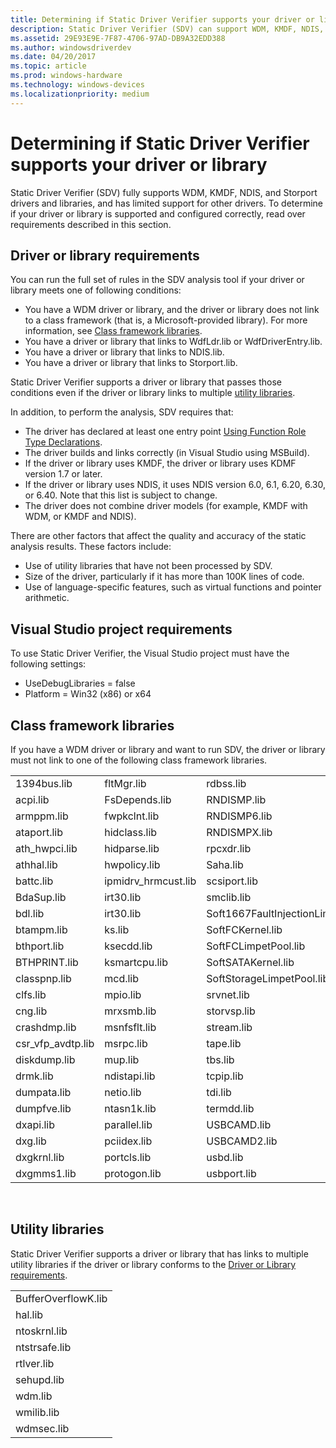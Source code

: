 ```yaml
---
title: Determining if Static Driver Verifier supports your driver or library
description: Static Driver Verifier (SDV) can support WDM, KMDF, NDIS, and Storport drivers and libraries. To determine if your driver or library is supported and configured correctly, read over requirements described in this section.
ms.assetid: 29E93E9E-7F87-4706-97AD-DB9A32EDD388
ms.author: windowsdriverdev
ms.date: 04/20/2017
ms.topic: article
ms.prod: windows-hardware
ms.technology: windows-devices
ms.localizationpriority: medium
---
```


# Determining if Static Driver Verifier supports your driver or library


Static Driver Verifier (SDV) fully supports WDM, KMDF, NDIS, and Storport drivers and libraries, and has limited support for other drivers. To determine if your driver or library is supported and configured correctly, read over requirements described in this section.

## Driver or library requirements


You can run the full set of rules in the SDV analysis tool if your driver or library meets one of following conditions:

-   You have a WDM driver or library, and the driver or library does not link to a class framework (that is, a Microsoft-provided library). For more information, see [Class framework libraries](#class-framework-libraries).
-   You have a driver or library that links to WdfLdr.lib or WdfDriverEntry.lib.
-   You have a driver or library that links to NDIS.lib.
-   You have a driver or library that links to Storport.lib.

Static Driver Verifier supports a driver or library that passes those conditions even if the driver or library links to multiple [utility libraries](#utility-libraries).

In addition, to perform the analysis, SDV requires that:

-   The driver has declared at least one entry point [Using Function Role Type Declarations](using-function-role-type-declarations.md).
-   The driver builds and links correctly (in Visual Studio using MSBuild).
-   If the driver or library uses KMDF, the driver or library uses KDMF version 1.7 or later.
-   If the driver or library uses NDIS, it uses NDIS version 6.0, 6.1, 6.20, 6.30, or 6.40. Note that this list is subject to change.
-   The driver does not combine driver models (for example, KMDF with WDM, or KMDF and NDIS).

There are other factors that affect the quality and accuracy of the static analysis results. These factors include:

-   Use of utility libraries that have not been processed by SDV.
-   Size of the driver, particularly if it has more than 100K lines of code.
-   Use of language-specific features, such as virtual functions and pointer arithmetic.

## Visual Studio project requirements


To use Static Driver Verifier, the Visual Studio project must have the following settings:

-   UseDebugLibraries = false
-   Platform = Win32 (x86) or x64

## Class framework libraries


If you have a WDM driver or library and want to run SDV, the driver or library must not link to one of the following class framework libraries.

<table>
<colgroup>
<col width="25%" />
<col width="25%" />
<col width="25%" />
<col width="25%" />
</colgroup>
<tbody>
<tr class="odd">
<td align="left">1394bus.lib</td>
<td align="left">fltMgr.lib</td>
<td align="left">rdbss.lib</td>
<td align="left">usbrpm.lib</td>
</tr>
<tr class="even">
<td align="left">acpi.lib</td>
<td align="left">FsDepends.lib</td>
<td align="left">RNDISMP.lib</td>
<td align="left">videoprt.lib</td>
</tr>
<tr class="odd">
<td align="left">armppm.lib</td>
<td align="left">fwpkclnt.lib</td>
<td align="left">RNDISMP6.lib</td>
<td align="left">vwififlt.lib</td>
</tr>
<tr class="even">
<td align="left">ataport.lib</td>
<td align="left">hidclass.lib</td>
<td align="left">RNDISMPX.lib</td>
<td align="left">watchdog.lib</td>
</tr>
<tr class="odd">
<td align="left">ath_hwpci.lib</td>
<td align="left">hidparse.lib</td>
<td align="left">rpcxdr.lib</td>
<td align="left">win32k.lib</td>
</tr>
<tr class="even">
<td align="left">athhal.lib</td>
<td align="left">hwpolicy.lib</td>
<td align="left">Saha.lib</td>
<td align="left">winhv.lib</td>
</tr>
<tr class="odd">
<td align="left">battc.lib</td>
<td align="left">ipmidrv_hrmcust.lib</td>
<td align="left">scsiport.lib</td>
<td align="left">WMBBCLASS.lib</td>
</tr>
<tr class="even">
<td align="left">BdaSup.lib</td>
<td align="left">irt30.lib</td>
<td align="left">smclib.lib</td>
<td align="left"></td>
</tr>
<tr class="odd">
<td align="left">bdl.lib</td>
<td align="left">irt30.lib</td>
<td align="left">Soft1667FaultInjectionLimpetPool.lib</td>
<td align="left"></td>
</tr>
<tr class="even">
<td align="left">btampm.lib</td>
<td align="left">ks.lib</td>
<td align="left">SoftFCKernel.lib</td>
<td align="left"></td>
</tr>
<tr class="odd">
<td align="left">bthport.lib</td>
<td align="left">ksecdd.lib</td>
<td align="left">SoftFCLimpetPool.lib</td>
<td align="left"></td>
</tr>
<tr class="even">
<td align="left">BTHPRINT.lib</td>
<td align="left">ksmartcpu.lib</td>
<td align="left">SoftSATAKernel.lib</td>
<td align="left"></td>
</tr>
<tr class="odd">
<td align="left">classpnp.lib</td>
<td align="left">mcd.lib</td>
<td align="left">SoftStorageLimpetPool.lib</td>
<td align="left"></td>
</tr>
<tr class="even">
<td align="left">clfs.lib</td>
<td align="left">mpio.lib</td>
<td align="left">srvnet.lib</td>
<td align="left"></td>
</tr>
<tr class="odd">
<td align="left">cng.lib</td>
<td align="left">mrxsmb.lib</td>
<td align="left">storvsp.lib</td>
<td align="left"></td>
</tr>
<tr class="even">
<td align="left">crashdmp.lib</td>
<td align="left">msnfsflt.lib</td>
<td align="left">stream.lib</td>
<td align="left"></td>
</tr>
<tr class="odd">
<td align="left">csr_vfp_avdtp.lib</td>
<td align="left">msrpc.lib</td>
<td align="left">tape.lib</td>
<td align="left"></td>
</tr>
<tr class="even">
<td align="left">diskdump.lib</td>
<td align="left">mup.lib</td>
<td align="left">tbs.lib</td>
<td align="left"></td>
</tr>
<tr class="odd">
<td align="left">drmk.lib</td>
<td align="left">ndistapi.lib</td>
<td align="left">tcpip.lib</td>
<td align="left"></td>
</tr>
<tr class="even">
<td align="left">dumpata.lib</td>
<td align="left">netio.lib</td>
<td align="left">tdi.lib</td>
<td align="left"></td>
</tr>
<tr class="odd">
<td align="left">dumpfve.lib</td>
<td align="left">ntasn1k.lib</td>
<td align="left">termdd.lib</td>
<td align="left"></td>
</tr>
<tr class="even">
<td align="left">dxapi.lib</td>
<td align="left">parallel.lib</td>
<td align="left">USBCAMD.lib</td>
<td align="left"></td>
</tr>
<tr class="odd">
<td align="left">dxg.lib</td>
<td align="left">pciidex.lib</td>
<td align="left">USBCAMD2.lib</td>
<td align="left"></td>
</tr>
<tr class="even">
<td align="left">dxgkrnl.lib</td>
<td align="left">portcls.lib</td>
<td align="left">usbd.lib</td>
<td align="left"></td>
</tr>
<tr class="odd">
<td align="left">dxgmms1.lib</td>
<td align="left">protogon.lib</td>
<td align="left">usbport.lib</td>
<td align="left"></td>
</tr>
</tbody>
</table>

 

## Utility libraries


Static Driver Verifier supports a driver or library that has links to multiple utility libraries if the driver or library conforms to the [Driver or Library requirements](#driver-or-library-requirements).

|                     |
|---------------------|
| BufferOverflowK.lib |
| hal.lib             |
| ntoskrnl.lib        |
| ntstrsafe.lib       |
| rtlver.lib          |
| sehupd.lib          |
| wdm.lib             |
| wmilib.lib          |
| wdmsec.lib          |

 

 

 





